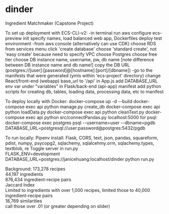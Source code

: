 # dinder
Ingredient Matchmaker (Capstone Project)

To set up deployment with ECS-CLI-v2:
-in terminal run
  aws configure
  ecs-preview init
  specify names, load balanced web app, Dockerfiles
  deploy test environment
-from aws console (alternatively can use CDK)
  choose RDS from services menu
  click 'create database'
  choose 'standard create', not 'easy create' because need to specify VPC
  choose Postgres
  choose free tier
  choose DB instance name, username, pw, db name [note difference between DB instance name and db name!]
  copy the DB URL (postgres://[user]:[password]@[hostname]:[port]/[dbname])
-go to the manifests that were generated (ymls within 'ecs-project' directory)
  change React/front-end (webapp) base_url to '/api' in App.js
  add DATABASE_URL env var under "variables" in Flask/back-end (api-app) manifest
  add python scripts for creating db, tables, loading data, processing data, etc to manifest


To deploy locally with Docker:
docker-compose up -d --build
docker-compose exec api python manage.py create_db
docker-compose exec api python loadData.py
docker-compose exec api python cleanText.py
docker-compose exec api python src/connectPandas.py
localhost:5000
for psql: docker-compose exec postgres psql --username=user --dbname=pgdb
DATABASE_URL=postgresql://user:password@postgres:5432/pgdb

To run locally: 
Pipenv install: Flask, CORS, text, json, pandas, squareform, pdist, numpy, psycopg2, sqlachemy, sqlalcehmy.orm, sqlachemy.types, textblob, re
Toggle server in run.py  
FLASK_ENV=development DATABASE_URL=postgres://janicehuang:localhost/dinder python run.py  

Background:
173,278 recipes  
44,197 ingredients  
876,434 ingredient-recipe pairs  
Jaccard Index  
Limited to ingredients with over 1,000 recipes, limited those to 40,000 ingredient-recipe pairs  
18,769 similarities  
call those over .01 (or greater depending on slider)  
